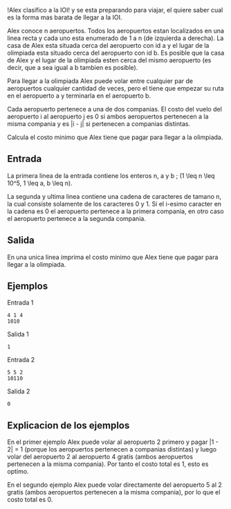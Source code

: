 !Alex clasifico a la IOI! y se esta preparando para viajar, el quiere saber cual es la forma mas barata de llegar a la IOI.



Alex conoce n aeropuertos. Todos los aeropuertos estan localizados en una linea recta y cada uno esta enumerado de 1 a n (de izquierda a derecha). La casa de Alex esta situada cerca del aeropuerto con id a y el lugar de la olimpiada esta situado cerca del aeropuerto con id b. Es posible que la casa de Alex y el lugar de la olimpiada esten cerca del mismo aeropuerto (es decir, que a sea igual a b tambien es posible).



Para llegar a la olimpiada Alex puede volar entre cualquier par de aeropuertos cualquier cantidad de veces, pero el tiene que empezar su ruta en el aeropuerto a y terminarla en el aeropuerto b.



Cada aeropuerto pertenece a una de dos companias. El costo del vuelo del aeropuerto i al aeropuerto j es 0 si ambos aeropuertos pertenecen a la misma compania y es |i - j| si pertenecen a companias distintas.



Calcula el costo minimo que Alex tiene que pagar para llegar a la olimpiada.



## Entrada



La primera linea de la entrada contiene los enteros n, a y b \; (1 \leq n \leq 10^5, 1 \leq a, b \leq n).



La segunda y ultima linea contiene una cadena de caracteres de tamano n, la cual consiste solamente de los caracteres 0 y 1. Si el i-esimo caracter en la cadena es 0 el aeropuerto pertenece a la primera compania, en otro caso el aeropuerto pertenece a la segunda compania.



## Salida



En una unica linea imprima el costo minimo que Alex tiene que pagar para llegar a la olimpiada.



## Ejemplos



Entrada 1



```
4 1 4
1010
```


Salida 1



```
1
```


Entrada 2



```
5 5 2
10110
```


Salida 2



```
0
```


## Explicacion de los ejemplos



En el primer ejemplo Alex puede volar al aeropuerto 2 primero y pagar |1 - 2| = 1 (porque los aeropuertos pertenecen a companias distintas) y luego volar del aeropuerto 2 al aeropuerto 4 gratis (ambos aeropuertos pertenecen a la misma compania). Por tanto el costo total es 1, esto es optimo.



En el segundo ejemplo Alex puede volar directamente del aeropuerto 5 al 2 gratis (ambos aeropuertos pertenecen a la misma compania), por lo que el costo total es 0.



